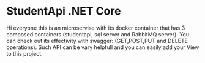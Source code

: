 # StudentApi .NET Core
Hi everyone this is an microservise with its docker container that has 3 composed containers (studentapi, sql server and RabbitMQ server).
You can check out its effectivity with swagger: (GET,POST,PUT and DELETE operations).
Such API can be vary helpfull and you can easily add your View to this project.
